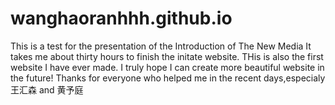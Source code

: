 # wanghaoranhhh.github.io
This is a test for the presentation of the Introduction of The New Media
It takes me about thirty hours to finish the initate website.
THis is also the first website I have ever made.
I truly hope I can create more beautiful website in the future!
Thanks for everyone who helped me in the recent days,especialy 王汇森 and 黄予庭
